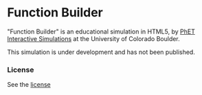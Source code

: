 Function Builder
================

"Function Builder" is an educational simulation in HTML5, by [PhET Interactive Simulations](http://phet.colorado.edu/)
at the University of Colorado Boulder.

This simulation is under development and has not been published.

### License
See the [license](LICENSE)
